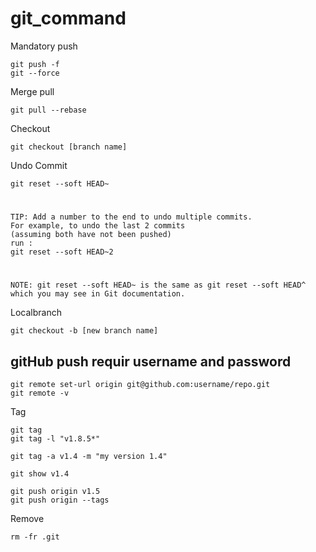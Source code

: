 # git_command
Mandatory push

    git push -f
    git --force

Merge pull 

    git pull --rebase   

Checkout

    git checkout [branch name]   

Undo Commit

    git reset --soft HEAD~
#    
    TIP: Add a number to the end to undo multiple commits. 
    For example, to undo the last 2 commits 
    (assuming both have not been pushed) 
    run :
    git reset --soft HEAD~2
#
    NOTE: git reset --soft HEAD~ is the same as git reset --soft HEAD^ which you may see in Git documentation.

Localbranch 

    git checkout -b [new branch name]
## gitHub push requir username and password
    git remote set-url origin git@github.com:username/repo.git
    git remote -v

Tag

    git tag
    git tag -l "v1.8.5*"
   
    git tag -a v1.4 -m "my version 1.4"
   
    git show v1.4
   
    git push origin v1.5
    git push origin --tags
   
Remove

    rm -fr .git
